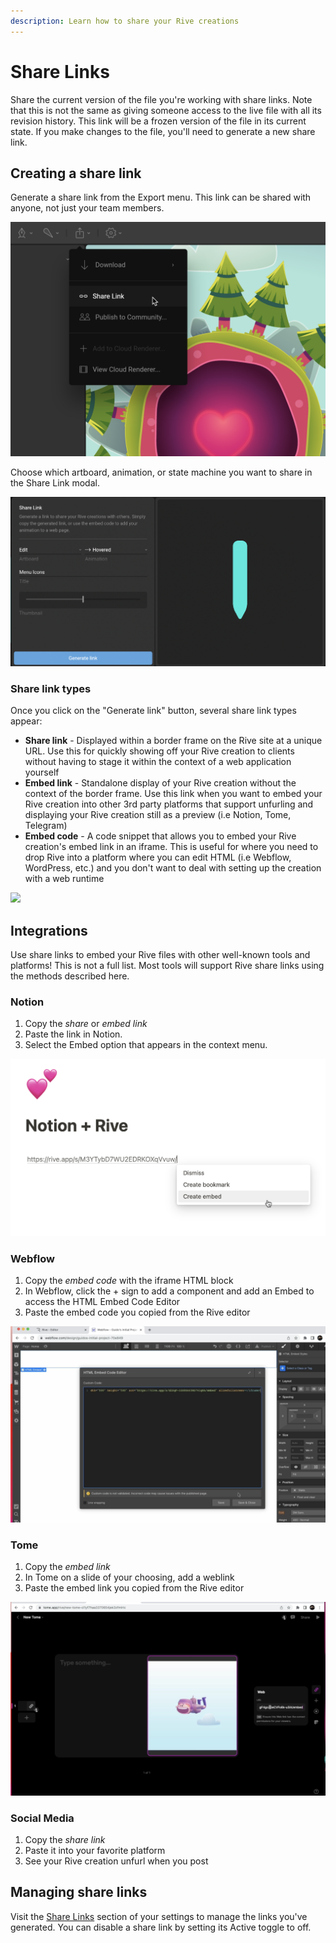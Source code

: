 ```yaml
---
description: Learn how to share your Rive creations
---
```


# Share Links

Share the current version of the file you're working with share links. Note that this is not the same as giving someone access to the live file with all its revision history. This link will be a frozen version of the file in its current state. If you make changes to the file, you'll need to generate a new share link.&#x20;

## Creating a share link

Generate a share link from the Export menu. This link can be shared with anyone, not just your team members.

![](<../.gitbook/assets/CleanShot 2022-08-01 at 15.25.06@2x.png>)

Choose which artboard, animation, or state machine you want to share in the Share Link modal.

![](<../.gitbook/assets/Screen Shot 2022-05-19 at 4.02.59 PM.png>)

### Share link types

Once you click on the "Generate link" button, several share link types appear:

* **Share link** - Displayed within a border frame on the Rive site at a unique URL. Use this for quickly showing off your Rive creation to clients without having to stage it within the context of a web application yourself
* **Embed link** - Standalone display of your Rive creation without the context of the border frame. Use this link when you want to embed your Rive creation into other 3rd party platforms that support unfurling and displaying your Rive creation still as a preview (i.e Notion, Tome, Telegram)
* **Embed code** - A code snippet that allows you to embed your Rive creation's embed link in an iframe. This is useful for where you need to drop Rive into a platform where you can edit HTML (i.e Webflow, WordPress, etc.) and you don't want to deal with setting up the creation with a web runtime

![
](<../.gitbook/assets/Screen Shot 2022-05-19 at 4.55.14 PM.png>)

## Integrations

Use share links to embed your Rive files with other well-known tools and platforms! This is not a full list. Most tools will support Rive share links using the methods described here.

### Notion

1. Copy the _share_ or _embed link_
2. Paste the link in Notion.
3. Select the Embed option that appears in the context menu.

![](<../.gitbook/assets/CleanShot 2022-08-01 at 15.32.03@2x.png>)

### Webflow

1. Copy the _embed code_ with the iframe HTML block
2. In Webflow, click the + sign to add a component and add an Embed to access the HTML Embed Code Editor
3. Paste the embed code you copied from the Rive editor

![](<../.gitbook/assets/Screen Shot 2022-05-19 at 7.30.30 PM.png>)

### Tome

1. Copy the _embed link_
2. In Tome on a slide of your choosing, add a weblink
3. Paste the embed link you copied from the Rive editor

![](<../.gitbook/assets/Screen Shot 2022-05-19 at 7.32.34 PM.png>)

### Social Media

1. Copy the _share link_
2. Paste it into your favorite platform
3. See your Rive creation unfurl when you post

## Managing share links

Visit the [Share Links](https://rive.app/profile/?section=share%20links) section of your settings to manage the links you've generated. You can disable a share link by setting its Active toggle to off.
